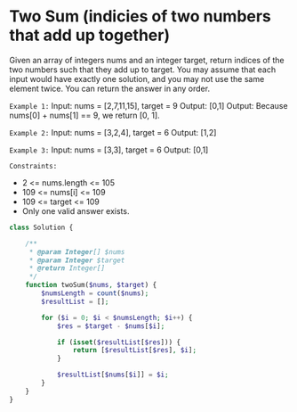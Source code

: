 # Two Sum (indicies of two numbers that add up together)

Given an array of integers nums and an integer target, return indices of the two numbers such that they add up to target.
You may assume that each input would have exactly one solution, and you may not use the same element twice.
You can return the answer in any order.

`Example 1:`
Input: nums = [2,7,11,15], target = 9
Output: [0,1]
Output: Because nums[0] + nums[1] == 9, we return [0, 1].

`Example 2:`
Input: nums = [3,2,4], target = 6
Output: [1,2]

`Example 3:`
Input: nums = [3,3], target = 6
Output: [0,1]

`Constraints:`
- 2 <= nums.length <= 105
- 109 <= nums[i] <= 109
- 109 <= target <= 109
- Only one valid answer exists.

```php
class Solution {

    /**
     * @param Integer[] $nums
     * @param Integer $target
     * @return Integer[]
     */
    function twoSum($nums, $target) {
        $numsLength = count($nums);
        $resultList = [];

        for ($i = 0; $i < $numsLength; $i++) {
            $res = $target - $nums[$i];

            if (isset($resultList[$res])) {
                return [$resultList[$res], $i];
            }

            $resultList[$nums[$i]] = $i;
        }
    }
}
```
